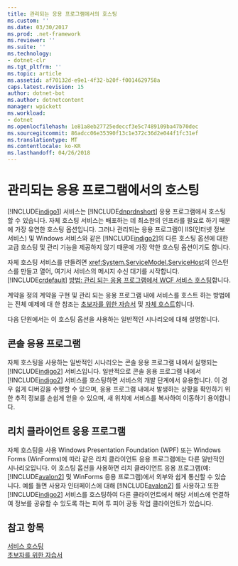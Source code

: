```yaml
---
title: 관리되는 응용 프로그램에서의 호스팅
ms.custom: ''
ms.date: 03/30/2017
ms.prod: .net-framework
ms.reviewer: ''
ms.suite: ''
ms.technology:
- dotnet-clr
ms.tgt_pltfrm: ''
ms.topic: article
ms.assetid: af70132d-e9e1-4f32-b20f-f0014629758a
caps.latest.revision: 15
author: dotnet-bot
ms.author: dotnetcontent
manager: wpickett
ms.workload:
- dotnet
ms.openlocfilehash: 1e81a8eb27725edeccf3e5c7489109ba47b70dec
ms.sourcegitcommit: 86adcc06e35390f13c1e372c36d2e044f1fc31ef
ms.translationtype: MT
ms.contentlocale: ko-KR
ms.lasthandoff: 04/26/2018
---
```

# <a name="hosting-in-a-managed-application"></a>관리되는 응용 프로그램에서의 호스팅
[!INCLUDE[indigo1](../../../../includes/indigo1-md.md)] 서비스는 [!INCLUDE[dnprdnshort](../../../../includes/dnprdnshort-md.md)] 응용 프로그램에서 호스팅할 수 있습니다. 자체 호스팅 서비스는 배포하는 데 최소한의 인프라를 필요로 하기 때문에 가장 유연한 호스팅 옵션입니다. 그러나 관리되는 응용 프로그램이 IIS(인터넷 정보 서비스) 및 Windows 서비스와 같은 [!INCLUDE[indigo2](../../../../includes/indigo2-md.md)]의 다른 호스팅 옵션에 대한 고급 호스팅 및 관리 기능을 제공하지 않기 때문에 가장 약한 호스팅 옵션이기도 합니다.  
  
 자체 호스팅 서비스를 만들려면 <xref:System.ServiceModel.ServiceHost>의 인스턴스를 만들고 열어, 여기서 서비스의 메시지 수신 대기를 시작합니다. [!INCLUDE[crdefault](../../../../includes/crdefault-md.md)] [방법: 관리 되는 응용 프로그램에서 WCF 서비스 호스팅](../../../../docs/framework/wcf/how-to-host-a-wcf-service-in-a-managed-application.md)합니다.  
  
 계약을 정의 계약을 구현 및 관리 되는 응용 프로그램 내에 서비스를 호스트 하는 방법에는 전체 예제에 대 한 참조는 [초보자를 위한 자습서](../../../../docs/framework/wcf/getting-started-tutorial.md) 및 [자체 호스트](../../../../docs/framework/wcf/samples/self-host.md)합니다.  
  
 다음 단원에서는 이 호스팅 옵션을 사용하는 일반적인 시나리오에 대해 설명합니다.  
  
## <a name="console-applications"></a>콘솔 응용 프로그램  
 자체 호스팅을 사용하는 일반적인 시나리오는 콘솔 응용 프로그램 내에서 실행되는 [!INCLUDE[indigo2](../../../../includes/indigo2-md.md)] 서비스입니다. 일반적으로 콘솔 응용 프로그램 내에서 [!INCLUDE[indigo2](../../../../includes/indigo2-md.md)] 서비스를 호스팅하면 서비스의 개발 단계에서 유용합니다. 이 경우 쉽게 디버깅을 수행할 수 있으며, 응용 프로그램 내에서 발생하는 상황을 확인하기 위한 추적 정보를 손쉽게 얻을 수 있으며, 새 위치에 서비스를 복사하여 이동하기 용이합니다.  
  
## <a name="rich-client-applications"></a>리치 클라이언트 응용 프로그램  
 자체 호스팅을 사용 Windows Presentation Foundation (WPF) 또는 Windows Forms (WinForms)에 따라 같은 리치 클라이언트 응용 프로그램에는 다른 일반적인 시나리오입니다. 이 호스팅 옵션을 사용하면 리치 클라이언트 응용 프로그램(예: [!INCLUDE[avalon2](../../../../includes/avalon2-md.md)] 및 WinForms 응용 프로그램)에서 외부와 쉽게 통신할 수 있습니다. 예를 들면 사용자 인터페이스에 대해 [!INCLUDE[avalon2](../../../../includes/avalon2-md.md)] 를 사용하고 또한 [!INCLUDE[indigo2](../../../../includes/indigo2-md.md)] 서비스를 호스팅하여 다른 클라이언트에서 해당 서비스에 연결하여 정보를 공유할 수 있도록 하는 피어 투 피어 공동 작업 클라이언트가 있습니다.  
  
## <a name="see-also"></a>참고 항목  
 [서비스 호스팅](../../../../docs/framework/wcf/hosting-services.md)  
 [초보자를 위한 자습서](../../../../docs/framework/wcf/getting-started-tutorial.md)
